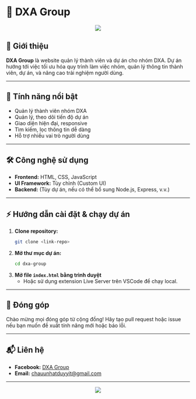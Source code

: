 # 🏢 DXA Group

<div align="center">
  <img src="https://img.shields.io/badge/Project-DXA%20Group-blue?style=for-the-badge"/>
</div>

## 📖 Giới thiệu
**DXA Group** là website quản lý thành viên và dự án cho nhóm DXA. Dự án hướng tới việc tối ưu hóa quy trình làm việc nhóm, quản lý thông tin thành viên, dự án, và nâng cao trải nghiệm người dùng.

---

## 🚀 Tính năng nổi bật
- Quản lý thành viên nhóm DXA
- Quản lý, theo dõi tiến độ dự án
- Giao diện hiện đại, responsive
- Tìm kiếm, lọc thông tin dễ dàng
- Hỗ trợ nhiều vai trò người dùng

---

## 🛠️ Công nghệ sử dụng
- **Frontend:** HTML, CSS, JavaScript
- **UI Framework:** Tùy chỉnh (Custom UI)
- **Backend:** (Tùy dự án, nếu có thể bổ sung Node.js, Express, v.v.)

---

## ⚡ Hướng dẫn cài đặt & chạy dự án
1. **Clone repository:**
   ```bash
   git clone <link-repo>
   ```
2. **Mở thư mục dự án:**
   ```bash
   cd dxa-group
   ```
3. **Mở file `index.html` bằng trình duyệt**
   - Hoặc sử dụng extension Live Server trên VSCode để chạy local.

---

## 🤝 Đóng góp
Chào mừng mọi đóng góp từ cộng đồng! Hãy tạo pull request hoặc issue nếu bạn muốn đề xuất tính năng mới hoặc báo lỗi.

---

## 📬 Liên hệ
- **Facebook:** [DXA Group](https://facebook.com/User.ChauuNhatDuyy.X.DeveloperIT/)
- **Email:** <chauunhatduyyit@gmail.com>

---

<p align="center">
  <img src="https://capsule-render.vercel.app/api?type=waving&color=gradient&height=120&section=footer"/>
</p> 